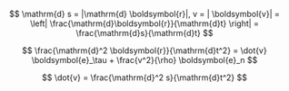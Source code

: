 $$
\mathrm{d} s = |\mathrm{d} \boldsymbol{r}|, v = | \boldsymbol{v}| = \left| \frac{\mathrm{d}\boldsymbol{r}}{\mathrm{d}t} \right| = \frac{\mathrm{d}s}{\mathrm{d}t}
$$

$$
\frac{\mathrm{d}^2 \boldsymbol{r}}{\mathrm{d}t^2} = \dot{v} \boldsymbol{e}_\tau + \frac{v^2}{\rho} \boldsymbol{e}_n
$$

$$
\dot{v} = \frac{\mathrm{d}^2 s}{\mathrm{d}t^2}
$$